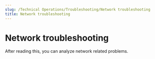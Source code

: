 ```yaml
---
slug: /Technical Operations/Troubleshooting/Network troubleshooting
title: Network troubleshooting
---
```

# Network troubleshooting

After reading this, you can analyze network related problems.
